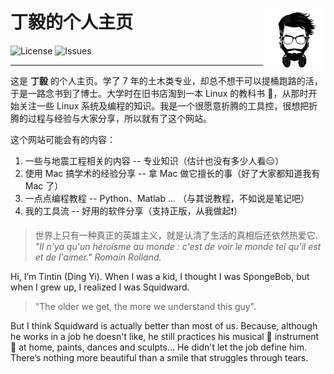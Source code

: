 # 丁毅的个人主页 <img src="static/images/web/icon-192x192.png" align="right" alt="logo" height="100" style="border: none; float: right;">

![License](https://img.shields.io/badge/license-CC%20BY--NC--SA%204.0-blue.svg)
![Issues](https://img.shields.io/github/issues/leovan/leovan.me.svg)

---

这是 **丁毅** 的个人主页。学了 7 年的土木类专业，却总不想干可以提桶跑路的活，于是一路念书到了博士。大学时在旧书店淘到一本 Linux 的教科书 📖，从那时开始关注一些 Linux 系统及编程的知识。我是一个很愿意折腾的工具控，很想把折腾的过程与经验与大家分享，所以就有了这个网站。

这个网站可能会有的内容：

1. 一些与地震工程相关的内容 -- 专业知识（估计也没有多少人看😑）
2. 使用 Mac 搞学术的经验分享 -- 拿 Mac 做它擅长的事（好了大家都知道我有 Mac 了）
3. 一点点编程教程 -- Python、Matlab ... （与其说教程，不如说是笔记吧）
4. 我的工具流 -- 好用的软件分享（支持正版，从我做起❗）


> 世界上只有一种真正的英雄主义，就是认清了生活的真相后还依然热爱它.     
> _"Il n'ya qu'un héroïsme au monde : c'est de voir le monde tel qu'il est et de l'aimer." Romain Rolland._  


Hi, I’m Tintin (Ding Yi). When I was a kid, I thought I was SpongeBob, but when I grew up, I realized I was Squidward. 

> "The older we get, the more we understand this guy". 

But I think Squidward is actually better than most of us. Because, although he works in a job he doesn't like, he still practices his musical 🎼 instrument 🎻 at home, paints, dances and sculpts... He didn't let the job define him. There’s nothing more beautiful than a smile that struggles through tears.